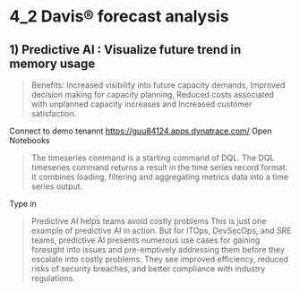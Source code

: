 # 4_2 Davis® forecast analysis

## 1) Predictive AI : Visualize future trend in memory usage

> Benefits: Increased visibility into future capacity demands, Improved decision making for capacity planning, Reduced costs associated with unplanned capacity increases and Increased customer satisfaction. 

Connect to demo tenannt https://guu84124.apps.dynatrace.com/
Open Notebooks

> The timeseries command is a starting command of DQL. The DQL timeseries command returns a result in the time series record format.
> It combines loading, filtering and aggregating metrics data into a time series output.

Type in 

> Predictive AI helps teams avoid costly problems
This is just one example of predictive AI in action. But for ITOps, DevSecOps, and SRE teams, predictive AI presents numerous use cases for gaining foresight into issues and pre-emptively addressing them before they escalate into costly problems. They see improved efficiency, reduced risks of security breaches, and better compliance with industry regulations.
